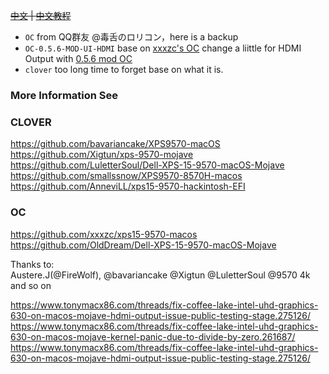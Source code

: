  ~~[中文](README_CN.md) |
 [中文教程](xps%209570黑苹果安装教程(更新中).docx)~~

 - `OC` from QQ群友 @毒舌のロリコン，here is a backup
 - `OC-0.5.6-MOD-UI-HDMI` base on [xxxzc's OC](https://github.com/xxxzc/xps15-9570-macos/releases/tag/200130) change a liittle for HDMI Output with [0.5.6 mod OC](http://bbs.pcbeta.com/viewthread-1838814-1-1.html) 
 - `clover`  too long time to forget base on what it is.


### More Information See  
### CLOVER  
https://github.com/bavariancake/XPS9570-macOS  
https://github.com/Xigtun/xps-9570-mojave  
https://github.com/LuletterSoul/Dell-XPS-15-9570-macOS-Mojave  
https://github.com/smallssnow/XPS9570-8570H-macos  
https://github.com/AnneviLL/xps15-9570-hackintosh-EFI  
### OC  
https://github.com/xxxzc/xps15-9570-macos  
https://github.com/OldDream/Dell-XPS-15-9570-macOS-Mojave  


Thanks to:   
Austere.J(@FireWolf), @bavariancake @Xigtun @LuletterSoul @9570 4k and so on
  
https://www.tonymacx86.com/threads/fix-coffee-lake-intel-uhd-graphics-630-on-macos-mojave-hdmi-output-issue-public-testing-stage.275126/  
https://www.tonymacx86.com/threads/fix-coffee-lake-intel-uhd-graphics-630-on-macos-mojave-kernel-panic-due-to-divide-by-zero.261687/  
https://www.tonymacx86.com/threads/fix-coffee-lake-intel-uhd-graphics-630-on-macos-mojave-hdmi-output-issue-public-testing-stage.275126/
